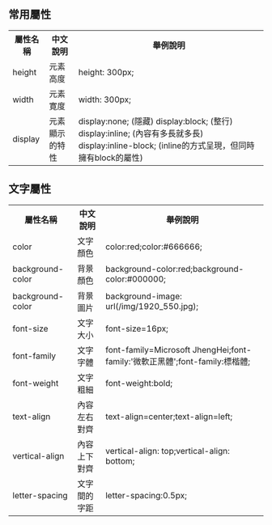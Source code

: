 ## 常用屬性
<table>
  <tr>
    <th>
      屬性名稱
    </th>
    <th>
      中文說明
    </th>
    <th>
      舉例說明
    </th>
  </tr>
  <tr>
    <td>
      height
    </td>
    <td>
      元素高度
    </td>
    <td>
      height: 300px;
    </td>
  </tr>
  <tr>
    <td>
      width
    </td>
    <td>
      元素寛度
    </td>
    <td>
      width: 300px;
    </td>
  </tr>
  <tr>
    <td>
      display
    </td>
    <td>
      元素顯示的特性
    </td>
    <td>
      display:none; (隱藏)
      display:block; (整行)
      display:inline; (內容有多長就多長)
      display:inline-block; (inline的方式呈現，但同時擁有block的屬性)
    </td>
  </tr>
</table>

## 文字屬性
<table>
  <tr>
    <th>
      屬性名稱
    </th>
    <th>
      中文說明
    </th>
    <th>
      舉例說明
    </th>
  </tr>
  <tr>
    <td>
      color
    </td>
    <td>
      文字顏色
    </td>
    <td>
      color:red;color:#666666;
    </td>
  </tr>
  <tr>
    <td>
      background-color
    </td>
    <td>
      背景顏色
    </td>
    <td>
      background-color:red;background-color:#000000;
    </td>
  </tr>
  <tr>
    <td>
      background-color
    </td>
    <td>
      背景圖片
    </td>
    <td>
      background-image: url(/img/1920_550.jpg);
    </td>
  </tr>
  <tr>
    <td>
      font-size
    </td>
    <td>
      文字大小
    </td>
    <td>
      font-size=16px;
    </td>
  </tr>
  <tr>
    <td>
      font-family
    </td>
    <td>
      文字字體
    </td>
    <td>
      font-family=Microsoft JhengHei;font-family:'微軟正黑體';font-family:標楷體;
    </td>
  </tr>
  <tr>
    <td>
      font-weight
    </td>
    <td>
      文字粗細
    </td>
    <td>
      font-weight:bold;
    </td>
  </tr>
  <tr>
    <td>
      text-align
    </td>
    <td>
      內容左右對齊
    </td>
    <td>
      text-align=center;text-align=left;
    </td>
  </tr>
  <tr>
    <td>
      vertical-align
    </td>
    <td>
      內容上下對齊
    </td>
    <td>
      vertical-align: top;vertical-align: bottom;
    </td>
  </tr>
  <tr>
    <td>
      letter-spacing
    </td>
    <td>
      文字間的字距
    </td>
    <td>
     letter-spacing:0.5px;
    </td>
  </tr>
</table>
